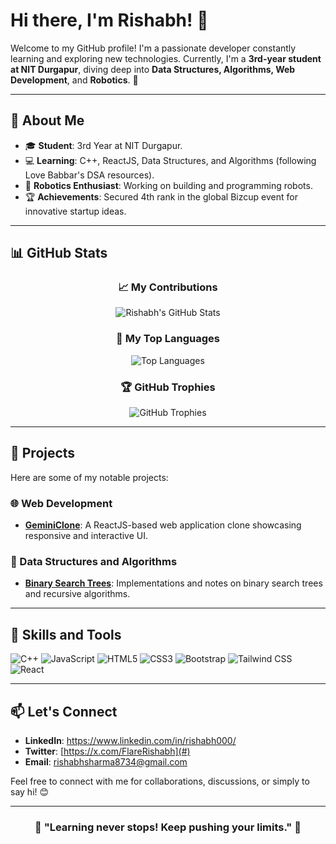 
# Hi there, I'm Rishabh! 👋

Welcome to my GitHub profile! I'm a passionate developer constantly learning and exploring new technologies. Currently, I'm a **3rd-year student at NIT Durgapur**, diving deep into **Data Structures, Algorithms, Web Development**, and **Robotics**. 🚀

---

## 🌟 About Me

- 🎓 **Student**: 3rd Year at NIT Durgapur.
- 💻 **Learning**: C++, ReactJS, Data Structures, and Algorithms (following Love Babbar's DSA resources).
- 🤖 **Robotics Enthusiast**: Working on building and programming robots.
- 🏆 **Achievements**: Secured 4th rank in the global Bizcup event for innovative startup ideas.

---

## 📊 GitHub Stats

<div align="center">

### 📈 My Contributions

![Rishabh's GitHub Stats](https://github-readme-stats.vercel.app/api?username=rish672003&show_icons=true&theme=radical&hide=prs,issues&count_private=true)

### 🚀 My Top Languages

![Top Languages](https://github-readme-stats.vercel.app/api/top-langs/?username=rish672003&layout=compact&theme=radical&langs_count=8)

### 🏆 GitHub Trophies

![GitHub Trophies](https://github-profile-trophy.vercel.app/?username=rish672003&theme=radical&margin-w=15&margin-h=15)

</div>

---

## 📂 Projects

Here are some of my notable projects:

### 🌐 Web Development
- **[GeminiClone](https://github.com/rish672003/GeminiClone)**: A ReactJS-based web application clone showcasing responsive and interactive UI.

### 🧠 Data Structures and Algorithms
- **[Binary Search Trees](https://github.com/rish672003/your-BST-repo-link)**: Implementations and notes on binary search trees and recursive algorithms.

---

## 🚀 Skills and Tools

<div>
  <img src="https://img.shields.io/badge/C++-00599C?style=for-the-badge&logo=c%2B%2B&logoColor=white" alt="C++">
  <img src="https://img.shields.io/badge/JavaScript-F7DF1E?style=for-the-badge&logo=javascript&logoColor=black" alt="JavaScript">
  <img src="https://img.shields.io/badge/HTML5-E34F26?style=for-the-badge&logo=html5&logoColor=white" alt="HTML5">
  <img src="https://img.shields.io/badge/CSS3-1572B6?style=for-the-badge&logo=css3&logoColor=white" alt="CSS3">
  <img src="https://img.shields.io/badge/Bootstrap-563D7C?style=for-the-badge&logo=bootstrap&logoColor=white" alt="Bootstrap">
  <img src="https://img.shields.io/badge/Tailwind_CSS-38B2AC?style=for-the-badge&logo=tailwind-css&logoColor=white" alt="Tailwind CSS">
  <img src="https://img.shields.io/badge/React-20232A?style=for-the-badge&logo=react&logoColor=61DAFB" alt="React">
</div>

---

## 📫 Let's Connect

- **LinkedIn**: https://www.linkedin.com/in/rishabh000/
- **Twitter**: [https://x.com/FlareRishabh](#)
- **Email**: rishabhsharma8734@gmail.com

Feel free to connect with me for collaborations, discussions, or simply to say hi! 😊

---

<div align="center">

### 🌟 "Learning never stops! Keep pushing your limits." 🌟

</div>
